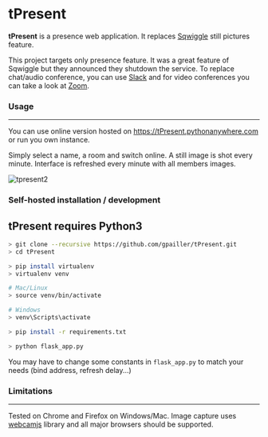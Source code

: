 # tPresent
**tPresent** is a presence web application. It replaces [Sqwiggle](https://www.sqwiggle.com/) still pictures feature.

This project targets only presence feature. It was a great feature of Sqwiggle but they announced they shutdown the service. To replace chat/audio conference, you can use [Slack](https://www.slack.com) and for video conferences you can take a look at [Zoom](https://www.zoom.us).


### Usage
---
You can use online version hosted on https://tPresent.pythonanywhere.com or run you own instance.

Simply select a name, a room and switch online. A still image is shot every minute. Interface is refreshed every minute with all members images.

![tpresent2](https://cloud.githubusercontent.com/assets/3621529/15092339/6ac2a506-1499-11e6-876b-c4c26402ab1f.jpg)


### Self-hosted installation / development
tPresent requires Python3
---
```bash
> git clone --recursive https://github.com/gpailler/tPresent.git
> cd tPresent

> pip install virtualenv
> virtualenv venv

# Mac/Linux
> source venv/bin/activate

# Windows
> venv\Scripts\activate

> pip install -r requirements.txt

> python flask_app.py
```
You may have to change some constants in `flask_app.py` to match your needs (bind address, refresh delay...)


### Limitations
---
Tested on Chrome and Firefox on Windows/Mac.
Image capture uses [webcamjs](https://github.com/jhuckaby/webcamjs) library and all major browsers should be supported.
